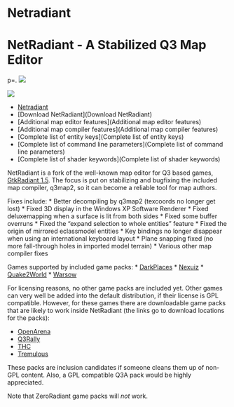 Netradiant
==========

NetRadiant - A Stabilized Q3 Map Editor
=======================================

p=. ![](logo.jpg)

![](>radiant.jpg)

-   [Netradiant](NetRadiant)
-   [Download NetRadiant](Download NetRadiant)
-   [Additional map editor features](Additional map editor features)
-   [Additional map compiler features](Additional map compiler features)
-   [Complete list of entity keys](Complete list of entity keys)
-   [Complete list of command line parameters](Complete list of command line parameters)
-   [Complete list of shader keywords](Complete list of shader keywords)

NetRadiant is a fork of the well-known map editor for Q3 based games, [GtkRadiant 1.5](http://zerowing.idsoftware.com/viewcvs/radiant/GtkRadiant/branches/1.5/). The focus is put on stabilizing and bugfixing the included map compiler, q3map2, so it can become a reliable tool for map authors.

Fixes include:
\* Better decompiling by q3map2 (texcoords no longer get lost)
\* Fixed 3D display in the Windows XP Software Renderer
\* Fixed deluxemapping when a surface is lit from both sides
\* Fixed some buffer overruns
\* Fixed the “expand selection to whole entities” feature
\* Fixed the origin of mirrored eclassmodel entities
\* Key bindings no longer disappear when using an international keyboard layout
\* Plane snapping fixed (no more fall-through holes in imported model terrain)
\* Various other map compiler fixes

Games supported by included game packs:
\* [DarkPlaces](http://icculus.org/twilight/darkplaces/)
\* [Nexuiz](http://www.nexuiz.com/)
\* [Quake2World](http://www.quake2world.net/)
\* [Warsow](http://www.warsow.net/)

For licensing reasons, no other game packs are included yet. Other games can very well be added into the default distribution, if their license is GPL compatible. However, for these games there are downloadable game packs that are likely to work inside NetRadiant (the links go to download locations for the packs):

-   [OpenArena](http://openarena.ws/board/index.php?topic=2722.0)
-   [Q3Rally](http://www.q3rally.com/index.php?module=Downloads&func=display&lid=57)
-   [THC](https://svn.freepository.com/99tOHY5flO0Uk-web/browser/NetRadiant?rev=730)
-   [Tremulous](http://ingar.satgnu.net/gtkradiant/index.html)

These packs are inclusion candidates if someone cleans them up of non-GPL content. Also, a GPL compatible Q3A pack would be highly appreciated.

Note that ZeroRadiant game packs will *not* work.
